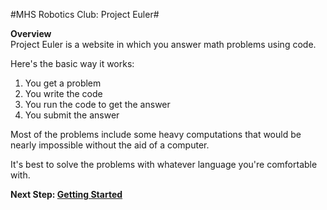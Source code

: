 #MHS Robotics Club: Project Euler#

**Overview**<br/>
Project Euler is a website in which you answer math problems using code.

Here's the basic way it works:
1. You get a problem
2. You write the code
3. You run the code to get the answer
4. You submit the answer

Most of the problems include some heavy computations that would be nearly impossible without the aid of a computer. 

It's best to solve the problems with whatever language you're comfortable with.

**Next Step: [Getting Started](start.md)</a>**
